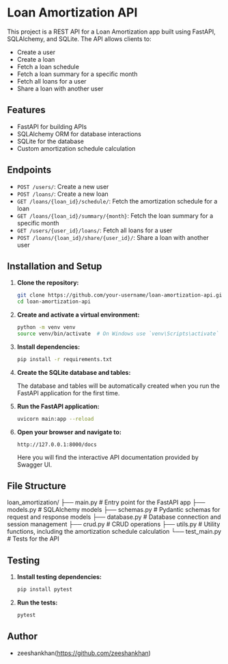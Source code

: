 # Loan Amortization API

This project is a REST API for a Loan Amortization app built using FastAPI, SQLAlchemy, and SQLite. The API allows clients to:

- Create a user
- Create a loan
- Fetch a loan schedule
- Fetch a loan summary for a specific month
- Fetch all loans for a user
- Share a loan with another user

## Features

- FastAPI for building APIs
- SQLAlchemy ORM for database interactions
- SQLite for the database
- Custom amortization schedule calculation

## Endpoints

- `POST /users/`: Create a new user
- `POST /loans/`: Create a new loan
- `GET /loans/{loan_id}/schedule/`: Fetch the amortization schedule for a loan
- `GET /loans/{loan_id}/summary/{month}`: Fetch the loan summary for a specific month
- `GET /users/{user_id}/loans/`: Fetch all loans for a user
- `POST /loans/{loan_id}/share/{user_id}/`: Share a loan with another user

## Installation and Setup

1. **Clone the repository:**

    ```bash
    git clone https://github.com/your-username/loan-amortization-api.git
    cd loan-amortization-api
    ```

2. **Create and activate a virtual environment:**

    ```bash
    python -m venv venv
    source venv/bin/activate  # On Windows use `venv\Scripts\activate`
    ```

3. **Install dependencies:**

    ```bash
    pip install -r requirements.txt
    ```

4. **Create the SQLite database and tables:**

    The database and tables will be automatically created when you run the FastAPI application for the first time.

5. **Run the FastAPI application:**

    ```bash
    uvicorn main:app --reload
    ```

6. **Open your browser and navigate to:**

    ```url
    http://127.0.0.1:8000/docs
    ```

    Here you will find the interactive API documentation provided by Swagger UI.

## File Structure
loan_amortization/
├── main.py # Entry point for the FastAPI app
├── models.py # SQLAlchemy models
├── schemas.py # Pydantic schemas for request and response models
├── database.py # Database connection and session management
├── crud.py # CRUD operations
├── utils.py # Utility functions, including the amortization schedule calculation
└── test_main.py # Tests for the API


## Testing

1. **Install testing dependencies:**

    ```bash
    pip install pytest
    ```

2. **Run the tests:**

    ```bash
    pytest
    ```

## Author

- zeeshankhan(https://github.com/zeeshankhan)


